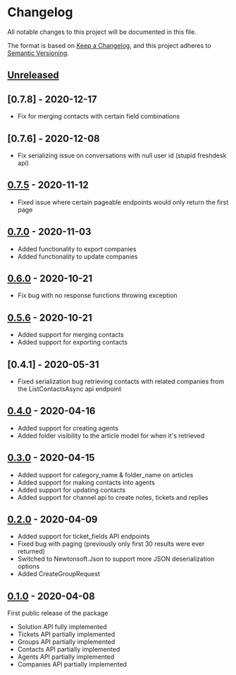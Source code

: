 # Changelog

All notable changes to this project will be documented in this file.

The format is based on [Keep a Changelog](https://keepachangelog.com/en/1.0.0/),
and this project adheres to [Semantic Versioning](https://semver.org/spec/v2.0.0.html).

## [Unreleased]

## [0.7.8] - 2020-12-17

- Fix for merging contacts with certain field combinations

## [0.7.6] - 2020-12-08

- Fix serializing issue on conversations with null user id (stupid freshdesk api)

## [0.7.5] - 2020-11-12

- Fixed issue where certain pageable endpoints would only return the first page

## [0.7.0] - 2020-11-03

- Added functionality to export companies
- Added functionality to update companies

## [0.6.0] - 2020-10-21

- Fix bug with no response functions throwing exception

## [0.5.6] - 2020-10-21

- Added support for merging contacts
- Added support for exporting contacts

## [0.4.1] - 2020-05-31

- Fixed serialization bug retrieving contacts with related companies from the ListContactsAsync api endpoint

## [0.4.0] - 2020-04-16

- Added support for creating agents
- Added folder visibility to the article model for when it's retrieved

## [0.3.0] - 2020-04-15
- Added support for category_name & folder_name on articles
- Added support for making contacts into agents
- Added support for updating contacts
- Added support for channel api to create notes, tickets and replies

## [0.2.0] - 2020-04-09
- Added support for ticket_fields API endpoints
- Fixed bug with paging (previously only first 30 results were ever returned)
- Switched to Newtonsoft.Json to support more JSON deserialization options
- Added CreateGroupRequest

## [0.1.0] - 2020-04-08
First public release of the package
- Solution API fully implemented
- Tickets API partially implemented
- Groups API partially implemented
- Contacts API partially implemented
- Agents API partially implemented
- Companies API partially implemented

[Unreleased]: https://github.com/DaveTCode/freshdeskapidotnet/compare/0.7.5...HEAD
[0.7.5]: https://github.com/DaveTCode/freshdeskapidotnet/releases/tag/0.7.5...0.7.0
[0.7.0]: https://github.com/DaveTCode/freshdeskapidotnet/releases/tag/0.7.0...0.6.0
[0.6.0]: https://github.com/DaveTCode/freshdeskapidotnet/releases/tag/0.6.0...0.5.6
[0.5.6]: https://github.com/DaveTCode/freshdeskapidotnet/releases/tag/0.5.6...0.4.0
[0.4.0]: https://github.com/DaveTCode/freshdeskapidotnet/releases/tag/0.4.0...0.3.0
[0.3.0]: https://github.com/DaveTCode/freshdeskapidotnet/releases/tag/0.3.0...0.2.0
[0.2.0]: https://github.com/DaveTCode/freshdeskapidotnet/releases/tag/0.2.0...0.1.0
[0.1.0]: https://github.com/DaveTCode/freshdeskapidotnet/releases/tag/0.1.0